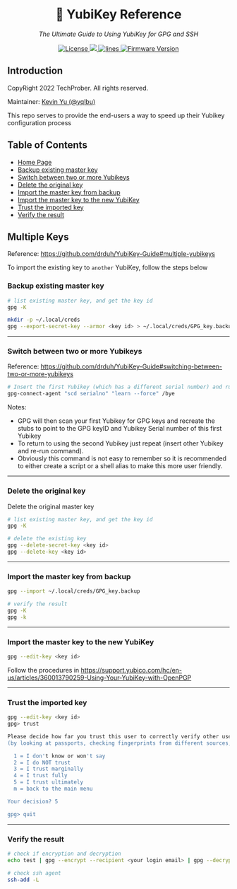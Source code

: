 <h1 align="center">🔐 YubiKey Reference</h1>
<p align="center">
    <em>The Ultimate Guide to Using YubiKey for GPG and SSH</em>
</p>

<p align="center">
    <a href="https://github.com/TechProber/yubikey-reference/blob/master/LICENSE">
      <img src="https://img.shields.io/github/license/TechProber/yubikey-reference?color=critical" alt="License"/>
    </a>
    <a href="https://hits.seeyoufarm.com">
      <img src="https://hits.seeyoufarm.com/api/count/incr/badge.svg?url=https%3A%2F%2Fgithub.com%2FTechProber%2Fyubikey-reference&count_bg=%235322B2&title_bg=%23555555&icon=&icon_color=%23E7E7E7&title=hits&edge_flat=false"/>
    </a>
    <a href="https://img.shields.io/tokei/lines/github/TechProber/yubikey-reference?color=orange">
      <img src="https://img.shields.io/tokei/lines/github/TechProber/yubikey-reference?color=orange" alt="lines">
    </a>
    <a href="https://www.yubico.com/blog/yubikey-firmware-update-yubikey-5-series-with-firmware-5-4/">
        <img src="https://img.shields.io/badge/yubikey--firmware-v5.4.3-brightgreen" alt="Firmware Version">
    </a>
</p>

## Introduction

CopyRight 2022 TechProber. All rights reserved.

Maintainer: [ Kevin Yu (@yqlbu) ](https://github.com/yqlbu)

This repo serves to provide the end-users a way to speed up their Yubikey configuration process

## Table of Contents

- [Home Page](https://github.com/TechProber/yubikey-reference)
- [Backup existing master key](#backup-existing-master-key)
- [Switch between two or more Yubikeys](#switch-between-two-or-more-yubikeys)
- [Delete the original key](#delete-the-original-key)
- [Import the master key from backup](#import-the-master-key-from-backup)
- [Import the master key to the new YubiKey](#import-the-master-key-to-the-new-yubikey)
- [Trust the imported key](#trust-the-imported-key)
- [Verify the result](#verify-the-result)

## Multiple Keys

Reference: https://github.com/drduh/YubiKey-Guide#multiple-yubikeys

To import the existing key to `another` YubiKey, follow the steps below

### Backup existing master key

```bash
# list existing master key, and get the key id
gpg -K

mkdir -p ~/.local/creds
gpg --export-secret-key --armor <key id> > ~/.local/creds/GPG_key.backup
```

---

### Switch between two or more Yubikeys

Reference: https://github.com/drduh/YubiKey-Guide#switching-between-two-or-more-yubikeys

```bash
# Insert the first Yubikey (which has a different serial number) and run the following command
gpg-connect-agent "scd serialno" "learn --force" /bye
```

Notes:

- GPG will then scan your first Yubikey for GPG keys and recreate the stubs to point to the GPG keyID and Yubikey Serial number of this first Yubikey
- To return to using the second Yubikey just repeat (insert other Yubikey and re-run command).
- Obviously this command is not easy to remember so it is recommended to either create a script or a shell alias to make this more user friendly.

---

### Delete the original key

Delete the original master key

```bash
# list existing master key, and get the key id
gpg -K

# delete the existing key
gpg --delete-secret-key <key id>
gpg --delete-key <key id>
```

---

### Import the master key from backup

```bash
gpg --import ~/.local/creds/GPG_key.backup

# verify the result
gpg -K
gpg -k
```

---

### Import the master key to the new YubiKey

```bash
gpg --edit-key <key id>
```

Follow the procedures in https://support.yubico.com/hc/en-us/articles/360013790259-Using-Your-YubiKey-with-OpenPGP

---

### Trust the imported key

```bash
gpg --edit-key <key id>
gpg> trust

Please decide how far you trust this user to correctly verify other users' keys
(by looking at passports, checking fingerprints from different sources, etc.)

  1 = I don't know or won't say
  2 = I do NOT trust
  3 = I trust marginally
  4 = I trust fully
  5 = I trust ultimately
  m = back to the main menu

Your decision? 5

gpg> quit
```

---

### Verify the result

```bash
# check if encryption and decryption
echo test | gpg --encrypt --recipient <your login email> | gpg --decrypt

# check ssh agent
ssh-add -L
```
